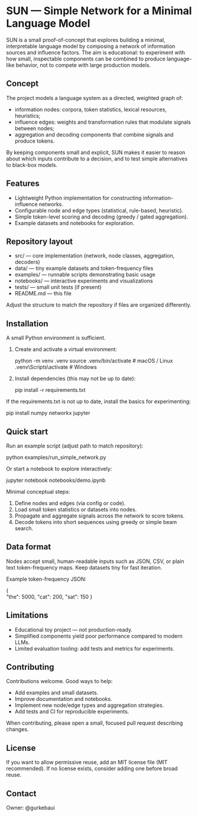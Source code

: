 # SUN — Simple Network for a Minimal Language Model

SUN is a small proof-of-concept that explores building a minimal, interpretable language model by composing a network of information sources and influence factors. The aim is educational: to experiment with how small, inspectable components can be combined to produce language-like behavior, not to compete with large production models.

## Concept

The project models a language system as a directed, weighted graph of:
- information nodes: corpora, token statistics, lexical resources, heuristics;
- influence edges: weights and transformation rules that modulate signals between nodes;
- aggregation and decoding components that combine signals and produce tokens.

By keeping components small and explicit, SUN makes it easier to reason about which inputs contribute to a decision, and to test simple alternatives to black-box models.

## Features

- Lightweight Python implementation for constructing information-influence networks.
- Configurable node and edge types (statistical, rule-based, heuristic).
- Simple token-level scoring and decoding (greedy / gated aggregation).
- Example datasets and notebooks for exploration.

## Repository layout

- src/ — core implementation (network, node classes, aggregation, decoders)
- data/ — tiny example datasets and token-frequency files
- examples/ — runnable scripts demonstrating basic usage
- notebooks/ — interactive experiments and visualizations
- tests/ — small unit tests (if present)
- README.md — this file

Adjust the structure to match the repository if files are organized differently.

## Installation

A small Python environment is sufficient.

1. Create and activate a virtual environment:

   python -m venv .venv
   source .venv/bin/activate   # macOS / Linux
   .venv\Scripts\activate    # Windows

2. Install dependencies (this may not be up to date):

   pip install -r requirements.txt

If the requirements.txt is not up to date, install the basics for experimenting:

   pip install numpy networkx jupyter

## Quick start

Run an example script (adjust path to match repository):

   python examples/run_simple_network.py

Or start a notebook to explore interactively:

   jupyter notebook notebooks/demo.ipynb

Minimal conceptual steps:
1. Define nodes and edges (via config or code).
2. Load small token statistics or datasets into nodes.
3. Propagate and aggregate signals across the network to score tokens.
4. Decode tokens into short sequences using greedy or simple beam search.

## Data format

Nodes accept small, human-readable inputs such as JSON, CSV, or plain text token-frequency maps. Keep datasets tiny for fast iteration.

Example token-frequency JSON:

{  
  "the": 5000,
  "cat": 200,
  "sat": 150
}

## Limitations

- Educational toy project — not production-ready.
- Simplified components yield poor performance compared to modern LLMs.
- Limited evaluation tooling: add tests and metrics for experiments.

## Contributing

Contributions welcome. Good ways to help:
- Add examples and small datasets.
- Improve documentation and notebooks.
- Implement new node/edge types and aggregation strategies.
- Add tests and CI for reproducible experiments.

When contributing, please open a small, focused pull request describing changes.

## License

If you want to allow permissive reuse, add an MIT license file (MIT recommended). If no license exists, consider adding one before broad reuse.

## Contact

Owner: @gurkebaui
